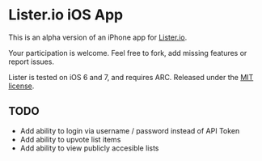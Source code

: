 # Lister.io iOS App

This is an alpha version of an iPhone app for [Lister.io](http://lister.io/). 

Your participation is welcome. Feel free to fork, add missing features or report issues. 

Lister is tested on iOS 6 and 7, and requires ARC. Released under the [MIT license](LICENSE).

## TODO

* Add ability to login via username / password instead of API Token
* Add ability to upvote list items
* Add ability to view publicly accesible lists
